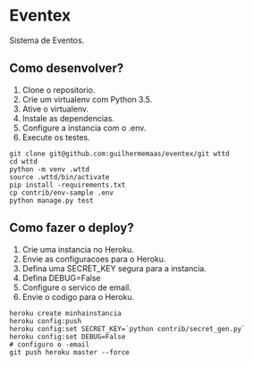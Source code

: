 # Eventex

Sistema de Eventos.

## Como desenvolver?

1. Clone o repositorio.
2. Crie um virtualenv com Python 3.5.
3. Ative o virtualenv.
4. Instale as dependencias.
5. Configure a instancia com o .env.
6. Execute os testes.

```console
git clone git@github.com:guilhermemaas/eventex/git wttd
cd wttd
python -m venv .wttd
source .wttd/bin/activate
pip install -requirements.txt
cp contrib/env-sample .env
python manage.py test
```
## Como fazer o deploy?

1. Crie uma instancia no Heroku.
2. Envie as configuracoes para o Heroku.
3. Defina uma SECRET_KEY segura para a instancia.
4. Defina DEBUG=False
5. Configure o servico de email.
6. Envie o codigo para o Heroku.

```console
heroku create minhainstancia
heroku config:push
heroku config:set SECRET_KEY=`python contrib/secret_gen.py`
heroku config:set DEBUG=False
# configuro o -email
git push heroku master --force
```
